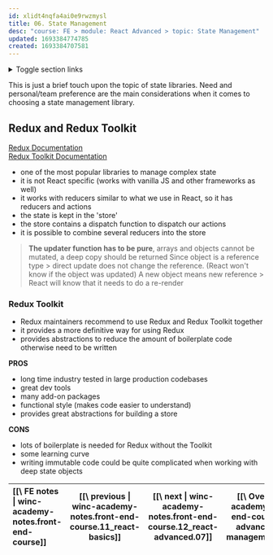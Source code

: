 ```yaml
---
id: xlidt4nqfa4ai0e9rwzmysl
title: 06. State Management
desc: "course: FE > module: React Advanced > topic: State Management"
updated: 1693384774785
created: 1693384707581
---
```


<details>

  <summary>Toggle section links</summary>

</details>

This is just a brief touch upon the topic of state libraries.
Need and personal/team preference are the main considerations when it comes to choosing a state management library.

## Redux and Redux Toolkit

[Redux Documentation](https://redux.js.org/)  
[Redux Toolkit Documentation](https://redux-toolkit.js.org/)

- one of the most popular libraries to manage complex state
- it is not React specific (works with vanilla JS and other frameworks as well)
- it works with reducers similar to what we use in React, so it has reducers and actions
- the state is kept in the 'store'
- the store contains a dispatch function to dispatch our actions
- it is possible to combine several reducers into the store

> **The updater function has to be pure**, arrays and objects cannot be mutated, a deep copy should be returned
> Since object is a reference type > direct update does not change the reference. (React won't know if the object was updated)
> A new object means new reference > React will know that it needs to do a re-render

### Redux Toolkit

- Redux maintainers recommend to use Redux and Redux Toolkit together
- it provides a more definitive way for using Redux
- provides abstractions to reduce the amount of boilerplate code otherwise need to be written

**PROS**

- long time industry tested in large production codebases
- great dev tools
- many add-on packages
- functional style (makes code easier to understand)
- provides great abstractions for building a store

**CONS**

- lots of boilerplate is needed for Redux without the Toolkit
- some learning curve
- writing immutable code could be quite complicated when working with deep state objects

| [[\ FE notes \| winc-academy-notes.front-end-course]] | [[\ previous \| winc-academy-notes.front-end-course.11_react-basics]] | [[\ next \| winc-academy-notes.front-end-course.12_react-advanced.07]] | [[\ Overview \|winc-academy-notes.front-end-course.12_react-advanced.06_state-management#overview]] |
| :---------------------------------------------------- | :-------------------------------------------------------------------: | :--------------------------------------------------------------------: | :-------------------------------------------------------------------------------------------------: |

